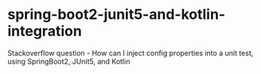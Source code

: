# spring-boot2-junit5-and-kotlin-integration
Stackoverflow question - How can I inject config properties into a unit test, using SpringBoot2, JUnit5, and Kotlin
